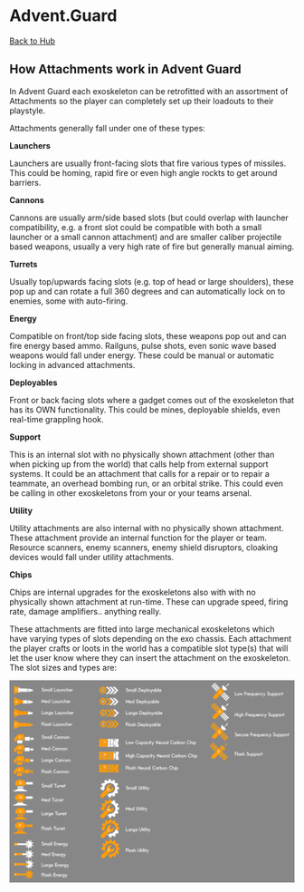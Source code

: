 # Advent.Guard

[Back to Hub](../README.md)

## How Attachments work in Advent Guard

In Advent Guard each exoskeleton can be retrofitted with an assortment of Attachments so the player can completely set up their loadouts to their playstyle. 

Attachments generally fall under one of these types:

**Launchers** 

Launchers are usually front-facing slots that fire various types of missiles. This could be homing, rapid fire or even high angle rockts to get around barriers.

**Cannons**

Cannons are usually arm/side based slots (but could overlap with launcher compatibility, e.g. a front slot could be compatible with both a small launcher or a small cannon attachment) and are smaller caliber projectile based weapons, usually a very high rate of fire but generally manual aiming.

**Turrets**

Usually top/upwards facing slots (e.g. top of head or large shoulders), these pop up and can rotate a full 360 degrees and can automatically lock on to enemies, some with auto-firing.

**Energy**

Compatible on front/top side facing slots, these weapons pop out and can fire energy based ammo. Railguns, pulse shots, even sonic wave based weapons would fall under energy. These could be manual or automatic locking in advanced attachments.

**Deployables**

Front or back facing slots where a gadget comes out of the exoskeleton that has its OWN functionality. This could be mines, deployable shields, even real-time grappling hook.

**Support**

This is an internal slot with no physically shown attachment (other than when picking up from the world) that calls help from external support systems. It could be an attachment that calls for a repair or to repair a teammate, an overhead bombing run, or an orbital strike. This could even be calling in other exoskeletons from your or your teams arsenal.

**Utility**

Utility attachments are also internal with no physically shown attachment. These attachment provide an internal function for the player or team. Resource scanners, enemy scanners, enemy shield disruptors, cloaking devices would fall under utility attachments.

**Chips**

Chips are internal upgrades for the exoskeletons also with with no physically shown attachment at run-time. These can upgrade speed, firing rate, damage amplifiers.. anything really.


These attachments are fitted into large mechanical exoskeletons which have varying types of slots depending on the exo chassis. Each attachment the player crafts or loots in the world has a compatible slot type(s) that will let the user know where they can insert the attachment on the exoskeleton. The slot sizes and types are:

![Slot Size Chart](../Media/Images/SlotSizeChart.png)

